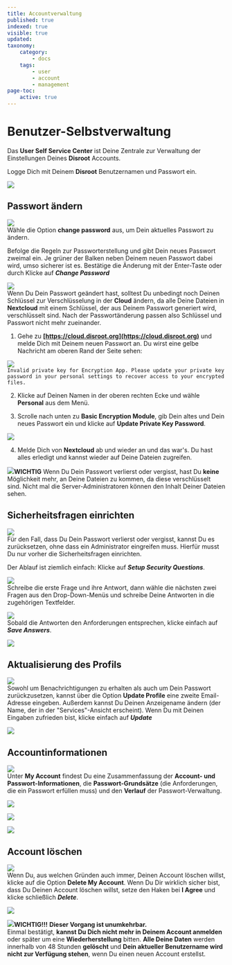 ```yaml
---
title: Accountverwaltung
published: true
indexed: true
visible: true
updated:
taxonomy:
    category:
        - docs
    tags:
        - user
        - account
        - management
page-toc:
    active: true
---
```


# Benutzer-Selbstverwaltung

Das **User Self Service Center** ist Deine Zentrale zur Verwaltung der Einstellungen Deines **Disroot** Accounts.

Logge Dich mit Deinem **Disroot** Benutzernamen und Passwort ein.

![](de/login.png)

## Passwort ändern
![](de/change_pass.png)<br>
Wähle die Option **change password** aus, um Dein aktuelles Passwort zu ändern.

Befolge die Regeln zur Passworterstellung und gibt Dein neues Passwort zweimal ein. Je grüner der Balken neben Deinem neuen Passwort dabei wird, umso sicherer ist es. Bestätige die Änderung mit der Enter-Taste oder durch Klicke auf ***Change Password***

![](de/change_pass_02.png)<br>
Wenn Du Dein Passwort geändert hast, solltest Du unbedingt noch Deinen Schlüssel zur Verschlüsselung in der **Cloud** ändern, da alle Deine Dateien in **Nextcloud** mit einem Schlüssel, der aus Deinem Passwort generiert wird, verschlüsselt sind. Nach der Passwortänderung passen also Schlüssel und Passwort nicht mehr zueinander.

1. Gehe zu **[https://cloud.disroot.org](https://cloud.disroot.org)** und melde Dich mit Deinem neuen Passwort an.
Du wirst eine gelbe Nachricht am oberen Rand der Seite sehen:<br>

![](de/invalid_pk.png)<br>
    `Invalid private key for Encryption App. Please update your private key password in your personal settings to recover access to your encrypted files.`

2. Klicke auf Deinen Namen in der oberen rechten Ecke und wähle **Personal** aus dem Menü.

3. Scrolle nach unten zu **Basic Encryption Module**, gib Dein altes und Dein neues Passwort ein und klicke auf **Update Private Key Password**.

![](de/bemodule.png)

4. Melde Dich von **Nextcloud** ab und wieder an und das war's. Du hast alles erledigt und kannst wieder auf Deine Dateien zugreifen.

![](de/note.png)**WICHTIG**
Wenn Du Dein Passwort verlierst oder vergisst, hast Du **keine** Möglichkeit mehr, an Deine Dateien zu kommen, da diese verschlüsselt sind. Nicht mal die Server-Administratoren können den Inhalt Deiner Dateien sehen.  


## Sicherheitsfragen einrichten
![](de/security_qs.png)<br>
Für den Fall, dass Du Dein Passwort verlierst oder vergisst, kannst Du es zurücksetzen, ohne dass ein Administrator eingreifen muss. Hierfür musst Du nur vorher die Sicherheitsfragen einrichten.

Der Ablauf ist ziemlich einfach: Klicke auf ***Setup Security Questions***.

![](de/security_qs_02.png)<br>
Schreibe die erste Frage und ihre Antwort, dann wähle die nächsten zwei Fragen aus den Drop-Down-Menüs und schreibe Deine Antworten in die zugehörigen Textfelder.<br>

![](de/security_qs_03.png)<br>
Sobald die Antworten den Anforderungen entsprechen, klicke einfach auf ***Save Answers***.

![](de/security_qs_04.png)

## Aktualisierung des Profils
![](de/profile.png)<br>
Sowohl um Benachrichtigungen zu erhalten als auch um Dein Passwort zurückzusetzen, kannst über die Option **Update Profile** eine zweite Email-Adresse eingeben. Außerdem kannst Du Deinen Anzeigename ändern (der Name, der in der "Services"-Ansicht erscheint). Wenn Du mit Deinen Eingaben zufrieden bist, klicke einfach auf ***Update***

![](de/profile_02.png)

## Accountinformationen
![](de/account.png)<br>
Unter **My Account** findest Du eine Zusammenfassung der **Account- und Passwort-Informationen**, die **Passwort-Grundsätze** (die Anforderungen, die ein Passwort erfüllen muss) und den **Verlauf** der Passwort-Verwaltung.

![](de/account_02.png)

![](de/account_03.png)

![](de/account_04.png)

## Account löschen
![](de/deletion.png)<br>
Wenn Du, aus welchen Gründen auch immer, Deinen Account löschen willst, klicke auf die Option **Delete My Account**. Wenn Du Dir wirklich sicher bist, dass Du Deinen Account löschen willst, setze den Haken bei **I Agree** und klicke schließlich ***Delete***.

![](de/deletion_02.png)

![](de/note.png)**WICHTIG!!!**
**Dieser Vorgang ist unumkehrbar.**<br>Einmal bestätigt, **kannst Du Dich nicht mehr in Deinem Account anmelden** oder später um eine **Wiederherstellung** bitten. **Alle Deine Daten** werden innerhalb von 48 Stunden **gelöscht** und **Dein aktueller Benutzername wird nicht zur Verfügung stehen**, wenn Du einen neuen Account erstellst.
